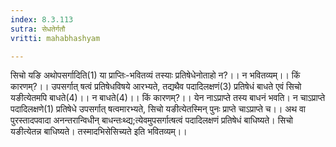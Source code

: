 ```yaml
---
index: 8.3.113
sutra: सेधतेर्गतौ
vritti: mahabhashyam

---
```

 सिचो यङि अथोपसर्गादिति(1) या प्राप्तिः-भवितव्यं तस्याः प्रतिषेधेनोताहो न?।। न भवितव्यम्।। किं कारणम्?।। उपसर्गात् षत्वं प्रतिषेधविषये आरभ्यते, तद्यथैव पदादिलक्षणं(3) प्रतिषेधं बाधते एवं सिचो यङीत्येतमपि बाधते(4)।। न बाधते(4)।। किं कारणम्?।। येन नाऽप्राप्ते तस्य बाधनं भवति। न चाऽप्राप्ते पदादिलक्षणे(1) प्रतिषेधे उपसर्गात् षत्वमारभ्यते, सिचो यङीत्येतस्मिन् पुनः प्राप्ते चाऽप्राप्ते च।। अथ वा पुरस्तादपवादा अनन्तरान्विधीन् बाधन्तःथ्द्य;त्येवमुपसर्गात्षत्वं पदादिलक्षणं प्रतिषेधं बाधिष्यते। सिचो यङीत्येतन्न बाधिष्यते। तस्मादभिसेसिच्यते इति भवितव्यम्।। 